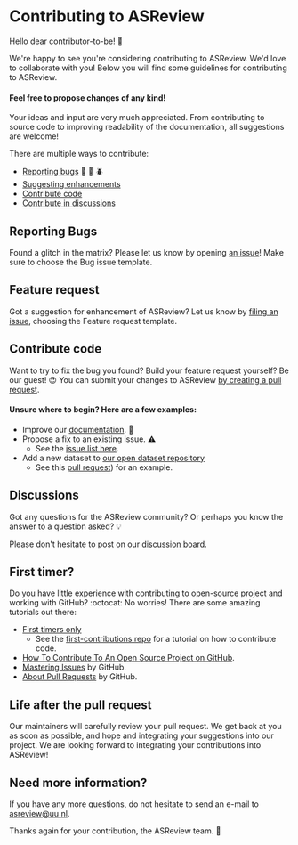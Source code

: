 # Contributing to ASReview
Hello dear contributor-to-be! :wave:

We're happy to see you're considering contributing to ASReview.
We'd love to collaborate with you!
Below you will find some guidelines for contributing to ASReview.

#### Feel free to propose changes of any kind!
Your ideas and input are very much appreciated.
From contributing to source code to improving readability of the documentation, all suggestions are welcome!

There are multiple ways to contribute:
- [Reporting bugs](#reporting-bugs) :bug: :ant: :beetle:
- [Suggesting enhancements](#feature-request)
- [Contribute code](#contribute-code)
- [Contribute in discussions](#discussions)

##  Reporting Bugs
Found a glitch in the matrix?
Please let us know by opening [an issue](https://github.com/asreview/asreview/issues/new/choose)! Make sure to choose the Bug issue template.

## Feature request
Got a suggestion for enhancement of ASReview?
Let us know by [filing an issue](https://github.com/asreview/asreview/issues/new/choose), choosing the Feature request template.

## Contribute code
Want to try to fix the bug you found?
Build your feature request yourself?
Be our guest! :heart_eyes:
You can submit your changes to ASReview [by creating a pull request](https://github.com/asreview/asreview/pull/new/master).

#### Unsure where to begin? Here are a few examples:  
- Improve our [documentation](https://asreview.readthedocs.io/en/latest/). :memo:
- Propose a fix to an existing issue. :warning:
  - See the [issue list here](https://github.com/asreview/asreview/issues).
- Add a new dataset to [our open dataset repository](https://github.com/asreview/systematic-review-datasets/pull/11)
  - See this [pull request](https://github.com/asreview/systematic-review-datasets/pull/11)) for an example.

## Discussions
Got any questions for the ASReview community?
Or perhaps you know the answer to a question asked? 💡

Please don't hesitate to post on our [discussion board](https://github.com/asreview/asreview/discussions).

## First timer?
Do you have little experience with contributing to open-source project and working with GitHub? :octocat: No worries! There are some amazing tutorials out there:

- [First timers only](https://www.firsttimersonly.com)
  - See the [first-contributions repo](https://github.com/firstcontributions/first-contributions) for a tutorial on how to contribute code.
- [How To Contribute To An Open Source Project on GitHub](https://egghead.io/courses/how-to-contribute-to-an-open-source-project-on-github).
- [Mastering Issues](https://guides.github.com/features/issues/) by GitHub.
- [About Pull Requests](https://help.github.com/en/github/collaborating-with-issues-and-pull-requests/about-pull-requests) by GitHub.

## Life after the pull request
Our maintainers will carefully review your pull request.
We get back at you as soon as possible, and hope and integrating your suggestions into our project.
We are looking forward to integrating your contributions into ASReview!

## Need more information?
If you have any more questions, do not hesitate to send an e-mail to asreview@uu.nl.

Thanks again for your contribution, the ASReview team. :yellow_heart:
